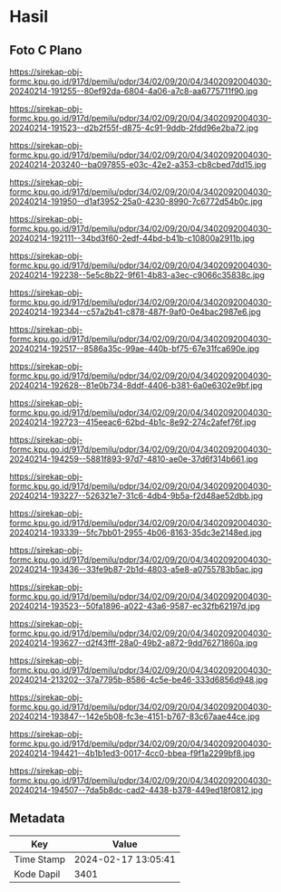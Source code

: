 # Hasil

## Foto C Plano

https://sirekap-obj-formc.kpu.go.id/917d/pemilu/pdpr/34/02/09/20/04/3402092004030-20240214-191255--80ef92da-6804-4a06-a7c8-aa6775711f90.jpg

https://sirekap-obj-formc.kpu.go.id/917d/pemilu/pdpr/34/02/09/20/04/3402092004030-20240214-191523--d2b2f55f-d875-4c91-9ddb-2fdd96e2ba72.jpg

https://sirekap-obj-formc.kpu.go.id/917d/pemilu/pdpr/34/02/09/20/04/3402092004030-20240214-203240--ba097855-e03c-42e2-a353-cb8cbed7dd15.jpg

https://sirekap-obj-formc.kpu.go.id/917d/pemilu/pdpr/34/02/09/20/04/3402092004030-20240214-191950--d1af3952-25a0-4230-8990-7c6772d54b0c.jpg

https://sirekap-obj-formc.kpu.go.id/917d/pemilu/pdpr/34/02/09/20/04/3402092004030-20240214-192111--34bd3f60-2edf-44bd-b41b-c10800a2911b.jpg

https://sirekap-obj-formc.kpu.go.id/917d/pemilu/pdpr/34/02/09/20/04/3402092004030-20240214-192238--5e5c8b22-9f61-4b83-a3ec-c9066c35838c.jpg

https://sirekap-obj-formc.kpu.go.id/917d/pemilu/pdpr/34/02/09/20/04/3402092004030-20240214-192344--c57a2b41-c878-487f-9af0-0e4bac2987e6.jpg

https://sirekap-obj-formc.kpu.go.id/917d/pemilu/pdpr/34/02/09/20/04/3402092004030-20240214-192517--8586a35c-99ae-440b-bf75-67e31fca690e.jpg

https://sirekap-obj-formc.kpu.go.id/917d/pemilu/pdpr/34/02/09/20/04/3402092004030-20240214-192628--81e0b734-8ddf-4406-b381-6a0e6302e9bf.jpg

https://sirekap-obj-formc.kpu.go.id/917d/pemilu/pdpr/34/02/09/20/04/3402092004030-20240214-192723--415eeac6-62bd-4b1c-8e92-274c2afef76f.jpg

https://sirekap-obj-formc.kpu.go.id/917d/pemilu/pdpr/34/02/09/20/04/3402092004030-20240214-194259--5881f893-97d7-4810-ae0e-37d6f314b661.jpg

https://sirekap-obj-formc.kpu.go.id/917d/pemilu/pdpr/34/02/09/20/04/3402092004030-20240214-193227--526321e7-31c6-4db4-9b5a-f2d48ae52dbb.jpg

https://sirekap-obj-formc.kpu.go.id/917d/pemilu/pdpr/34/02/09/20/04/3402092004030-20240214-193339--5fc7bb01-2955-4b06-8163-35dc3e2148ed.jpg

https://sirekap-obj-formc.kpu.go.id/917d/pemilu/pdpr/34/02/09/20/04/3402092004030-20240214-193436--33fe9b87-2b1d-4803-a5e8-a0755783b5ac.jpg

https://sirekap-obj-formc.kpu.go.id/917d/pemilu/pdpr/34/02/09/20/04/3402092004030-20240214-193523--50fa1896-a022-43a6-9587-ec32fb62197d.jpg

https://sirekap-obj-formc.kpu.go.id/917d/pemilu/pdpr/34/02/09/20/04/3402092004030-20240214-193627--d2f43fff-28a0-49b2-a872-9dd76271860a.jpg

https://sirekap-obj-formc.kpu.go.id/917d/pemilu/pdpr/34/02/09/20/04/3402092004030-20240214-213202--37a7795b-8586-4c5e-be46-333d6856d948.jpg

https://sirekap-obj-formc.kpu.go.id/917d/pemilu/pdpr/34/02/09/20/04/3402092004030-20240214-193847--142e5b08-fc3e-4151-b767-83c67aae44ce.jpg

https://sirekap-obj-formc.kpu.go.id/917d/pemilu/pdpr/34/02/09/20/04/3402092004030-20240214-194421--4b1b1ed3-0017-4cc0-bbea-f9f1a2299bf8.jpg

https://sirekap-obj-formc.kpu.go.id/917d/pemilu/pdpr/34/02/09/20/04/3402092004030-20240214-194507--7da5b8dc-cad2-4438-b378-449ed18f0812.jpg


## Metadata

| Key        | Value               |
| ---------- | ------------------- |
| Time Stamp | 2024-02-17 13:05:41 |
| Kode Dapil | 3401                |



